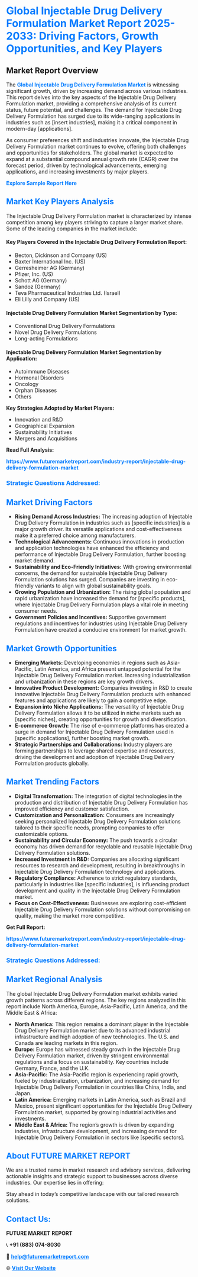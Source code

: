 <h1 style="color: #007BFF;">Global Injectable Drug Delivery Formulation Market Report 2025-2033: Driving Factors, Growth Opportunities, and Key Players</h1>

<section id="overview">
<h2>Market Report Overview</h2>
<p>The <a href="https://www.futuremarketreport.com/industry-report/injectable-drug-delivery-formulation-market" style="color: #007BFF; text-decoration: none;"><strong>Global Injectable Drug Delivery Formulation Market</strong></a> is witnessing significant growth, driven by increasing demand across various industries. This report delves into the key aspects of the Injectable Drug Delivery Formulation market, providing a comprehensive analysis of its current status, future potential, and challenges. The demand for Injectable Drug Delivery Formulation has surged due to its wide-ranging applications in industries such as [insert industries], making it a critical component in modern-day [applications].</p>
<p>As consumer preferences shift and industries innovate, the Injectable Drug Delivery Formulation market continues to evolve, offering both challenges and opportunities for stakeholders. The global market is expected to expand at a substantial compound annual growth rate (CAGR) over the forecast period, driven by technological advancements, emerging applications, and increasing investments by major players.</p>
</section>

<section id="overview">
<p><a href="https://www.futuremarketreport.com/request-sample/reportId=54614" style="color: #007BFF; text-decoration: none;"><strong>Explore Sample Report Here</strong></a></p>
</section>

<section id="key-players">
<h2 style="color: #007BFF;">Market Key Players Analysis</h2>
<p>The Injectable Drug Delivery Formulation market is characterized by intense competition among key players striving to capture a larger market share. Some of the leading companies in the market include:</p>
<h4>Key Players Covered in the Injectable Drug Delivery Formulation Report:</h4>
<ul><li>Becton, Dickinson and Company (US)</li><li>Baxter International Inc. (US)</li><li>Gerresheimer AG (Germany)</li><li>Pfizer, Inc. (US)</li><li>Schott AG (Germany)</li><li>Sandoz (Germany)</li><li>Teva Pharmaceutical Industries Ltd. (Israel)</li><li>Eli Lilly and Company (US)</li></ul>
<h4>Injectable Drug Delivery Formulation Market Segmentation by Type:</h4>
<ul><li>Conventional Drug Delivery Formulations</li><li>Novel Drug Delivery Formulations</li><li>Long-acting Formulations</li></ul>

<h4>Injectable Drug Delivery Formulation Market Segmentation by Application:</h4>
<ul><li>Autoimmune Diseases</li><li>Hormonal Disorders</li><li>Oncology</li><li>Orphan Diseases</li><li>Others</li></ul>
<p><strong>Key Strategies Adopted by Market Players:</strong></p>
<ul>
<li>Innovation and R&D</li>
<li>Geographical Expansion</li>
<li>Sustainability Initiatives</li>
<li>Mergers and Acquisitions</li>
</ul>
</section>

<section>
<p><strong>Read Full Analysis: </strong></p><a href="https://www.futuremarketreport.com/industry-report/injectable-drug-delivery-formulation-market" style="color: #007BFF; text-decoration: none;"><strong>https://www.futuremarketreport.com/industry-report/injectable-drug-delivery-formulation-market</strong></a>
<h3 style="color: #007BFF;">Strategic Questions Addressed:</h3>
</section>

<section id="driving-factors">
<h2 style="color: #007BFF;">Market Driving Factors</h2>
<ul>
<li><strong>Rising Demand Across Industries:</strong> The increasing adoption of Injectable Drug Delivery Formulation in industries such as [specific industries] is a major growth driver. Its versatile applications and cost-effectiveness make it a preferred choice among manufacturers.</li>
<li><strong>Technological Advancements:</strong> Continuous innovations in production and application technologies have enhanced the efficiency and performance of Injectable Drug Delivery Formulation, further boosting market demand.</li>
<li><strong>Sustainability and Eco-Friendly Initiatives:</strong> With growing environmental concerns, the demand for sustainable Injectable Drug Delivery Formulation solutions has surged. Companies are investing in eco-friendly variants to align with global sustainability goals.</li>
<li><strong>Growing Population and Urbanization:</strong> The rising global population and rapid urbanization have increased the demand for [specific products], where Injectable Drug Delivery Formulation plays a vital role in meeting consumer needs.</li>
<li><strong>Government Policies and Incentives:</strong> Supportive government regulations and incentives for industries using Injectable Drug Delivery Formulation have created a conducive environment for market growth.</li>
</ul>
</section>

<section id="growth-opportunities">
<h2 style="color: #007BFF;">Market Growth Opportunities</h2>
<ul>
<li><strong>Emerging Markets:</strong> Developing economies in regions such as Asia-Pacific, Latin America, and Africa present untapped potential for the Injectable Drug Delivery Formulation market. Increasing industrialization and urbanization in these regions are key growth drivers.</li>
<li><strong>Innovative Product Development:</strong> Companies investing in R&D to create innovative Injectable Drug Delivery Formulation products with enhanced features and applications are likely to gain a competitive edge.</li>
<li><strong>Expansion into Niche Applications:</strong> The versatility of Injectable Drug Delivery Formulation allows it to be utilized in niche markets such as [specific niches], creating opportunities for growth and diversification.</li>
<li><strong>E-commerce Growth:</strong> The rise of e-commerce platforms has created a surge in demand for Injectable Drug Delivery Formulation used in [specific applications], further boosting market growth.</li>
<li><strong>Strategic Partnerships and Collaborations:</strong> Industry players are forming partnerships to leverage shared expertise and resources, driving the development and adoption of Injectable Drug Delivery Formulation products globally.</li>
</ul>
</section>

<section id="trending-factors">
<h2 style="color: #007BFF;">Market Trending Factors</h2>
<ul>
<li><strong>Digital Transformation:</strong> The integration of digital technologies in the production and distribution of Injectable Drug Delivery Formulation has improved efficiency and customer satisfaction.</li>
<li><strong>Customization and Personalization:</strong> Consumers are increasingly seeking personalized Injectable Drug Delivery Formulation solutions tailored to their specific needs, prompting companies to offer customizable options.</li>
<li><strong>Sustainability and Circular Economy:</strong> The push towards a circular economy has driven demand for recyclable and reusable Injectable Drug Delivery Formulation solutions.</li>
<li><strong>Increased Investment in R&D:</strong> Companies are allocating significant resources to research and development, resulting in breakthroughs in Injectable Drug Delivery Formulation technology and applications.</li>
<li><strong>Regulatory Compliance:</strong> Adherence to strict regulatory standards, particularly in industries like [specific industries], is influencing product development and quality in the Injectable Drug Delivery Formulation market.</li>
<li><strong>Focus on Cost-Effectiveness:</strong> Businesses are exploring cost-efficient Injectable Drug Delivery Formulation solutions without compromising on quality, making the market more competitive.</li>
</ul>
</section>

<section>
<p><strong>Get Full Report: </strong></p><a href="https://www.futuremarketreport.com/industry-report/injectable-drug-delivery-formulation-market" style="color: #007BFF; text-decoration: none;"><strong>https://www.futuremarketreport.com/industry-report/injectable-drug-delivery-formulation-market</strong></a>
<h3 style="color: #007BFF;">Strategic Questions Addressed:</h3>
</section>


<section id="regional-analysis">
<h2 style="color: #007BFF;">Market Regional Analysis</h2>
<p>The global Injectable Drug Delivery Formulation market exhibits varied growth patterns across different regions. The key regions analyzed in this report include North America, Europe, Asia-Pacific, Latin America, and the Middle East & Africa:</p>
<ul>
<li><strong>North America:</strong> This region remains a dominant player in the Injectable Drug Delivery Formulation market due to its advanced industrial infrastructure and high adoption of new technologies. The U.S. and Canada are leading markets in this region.</li>
<li><strong>Europe:</strong> Europe has witnessed steady growth in the Injectable Drug Delivery Formulation market, driven by stringent environmental regulations and a focus on sustainability. Key countries include Germany, France, and the U.K.</li>
<li><strong>Asia-Pacific:</strong> The Asia-Pacific region is experiencing rapid growth, fueled by industrialization, urbanization, and increasing demand for Injectable Drug Delivery Formulation in countries like China, India, and Japan.</li>
<li><strong>Latin America:</strong> Emerging markets in Latin America, such as Brazil and Mexico, present significant opportunities for the Injectable Drug Delivery Formulation market, supported by growing industrial activities and investments.</li>
<li><strong>Middle East & Africa:</strong> The region’s growth is driven by expanding industries, infrastructure development, and increasing demand for Injectable Drug Delivery Formulation in sectors like [specific sectors].</li>
</ul>
</section>

<footer>
<h2 style="color: #007BFF;">About FUTURE MARKET REPORT</h2>
<p>We are a trusted name in market research and advisory services, delivering actionable insights and strategic support to businesses across diverse industries. Our expertise lies in offering:</p>

<p>Stay ahead in today’s competitive landscape with our tailored research solutions.</p>

<h2 style="color: #007BFF;">Contact Us:</h2>
<p><strong>FUTURE MARKET REPORT</strong></p>
<p>📞 <strong>+91 (883) 074-8030</strong></p>
<p>📧 <strong><a href="mailto:help@futuremarketreport.com" style="color: #007BFF;">help@futuremarketreport.com</a></strong></p>
<p>🌐 <strong><a href="https://www.futuremarketreport.com/" style="color: #007BFF;">Visit Our Website</a></strong></p>
</footer>